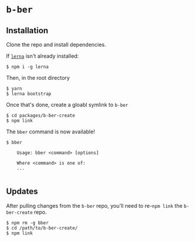 # `b-ber`


## Installation

Clone the repo and install dependencies.

If [`lerna`](https://github.com/lerna/lerna/) isn't already installed:

```console
$ npm i -g lerna
```

Then, in the root directory

```console
$ yarn 
$ lerna bootstrap
```

Once that's done, create a gloabl symlink to `b-ber` 

```console
$ cd packages/b-ber-create 
$ npm link
```

The `bber` command is now available!

```console
$ bber

    Usage: bber <command> [options]

    Where <command> is one of:
    ...
    
```

## Updates

After pulling changes from the `b-ber` repo, you'll need to re-`npm link` the `b-ber-create` repo.

```console
$ npm rm -g bber
$ cd /path/to/b-ber-create/
$ npm link
```
